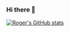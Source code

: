 ### Hi there 👋

[![Roger's GitHub stats](https://github-readme-stats.vercel.app/api?username=rogersamso)](https://github.com/rogersamso/github-readme-stats)
<!--
**rogersamso/rogersamso** is a ✨ _special_ ✨ repository because its `README.md` (this file) appears on your GitHub profile.

Here are some ideas to get you started:

- 🔭 I’m currently working on ...
- 🌱 I’m currently learning ...
- 👯 I’m looking to collaborate on ...
- 🤔 I’m looking for help with ...
- 💬 Ask me about ...
- 📫 How to reach me: ...
- 😄 Pronouns: ...
- ⚡ Fun fact: ...
-->
